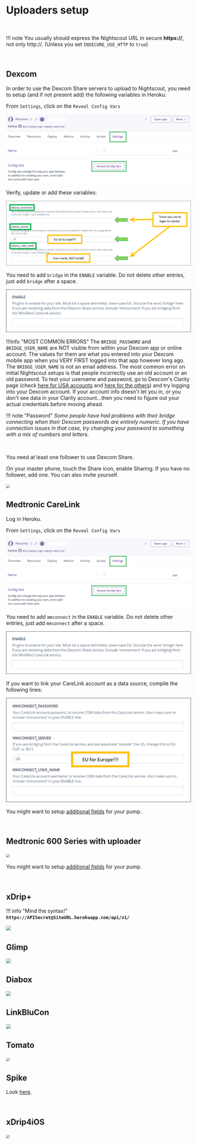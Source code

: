 # Uploaders setup

</br>

!!! note
    You usually should express the Nightscout URL in secure **https://**, not only http://.  (Unless you set `INSECURE_USE_HTTP` to `true`)

</br>

## Dexcom

In order to use the Dexcom Share servers to upload to Nightscout, you need to setup (and if not present add) the following variables in Heroku:

From `Settings`, click on the  `Reveal Config Vars`

<img src="../../nightscout/img/config-vars.png" width="800">

</br>

Verify, update or add these variables:

<img src="../../nightscout/img/NewNS35.png" style="zoom:80%;" />

</br>

You need to add `bridge` in the `ENABLE` variable. Do not delete other entries, just add `bridge` after a space.

<img src="../../nightscout/img/NewNS38.png" style="zoom:80%;" />

</br>

!!!info "MOST COMMON ERRORS"
    The `BRIDGE_PASSWORD` and `BRIDGE_USER_NAME` are NOT visible from within your Dexcom app or online account. The values for them are what you entered into your Dexcom mobile app when you VERY FIRST logged into that app however long ago. The `BRIDGE_USER_NAME` is not an email address. The most common error on initial Nightscout setups is that people incorrectly use an old account or an old password. To test your username and password, go to Dexcom's Clarity page (check [here for USA accounts](https://clarity.dexcom.com) and [here for the others](https://clarity.dexcom.eu)) and try logging into your Dexcom account. If your account info doesn't let you in, or you don't see data in your Clarity account...then you need to figure out your actual credentials before moving ahead.

!!! note "Password"
    *Some people have had problems with their bridge connecting when their Dexcom passwords are entirely numeric. If you have connection issues in that case, try changing your password to something with a mix of numbers and letters.*

</br>

You need at least one follower to use Dexcom Share.

On your master phone, touch the Share icon, enable Sharing. If you have no follower, add one. You can also invite yourself.

<img src="..\img\UploadCFG09.png" style="zoom:60%;" />

</br>

## Medtronic CareLink

Log in Heroku.

From `Settings`, click on the  `Reveal Config Vars`

<img src="../../nightscout/img/config-vars.png" width="800">

</br>

You need to add `mmconnect` in the `ENABLE` variable. Do not delete other entries, just add `mmconnect` after a space.

<img src="../../nightscout/img/NewNS38.png" style="zoom:80%;" />

If you want to link your CareLink account as a data source, compile the following lines:

<img src="../../nightscout/img/NewNS36.png" style="zoom:80%;" />

You might want to setup [additional fields](https://github.com/nightscout/cgm-remote-monitor/#pump-pump-monitoring) for your pump.

</br>

## Medtronic 600 Series with uploader

<img src="..\img\UploadCFG08.png" style="zoom:60%;" />

You might want to setup [additional fields](https://github.com/nightscout/cgm-remote-monitor/#pump-pump-monitoring) for your pump.

</br>

## xDrip+

!!! info "Mind the syntax!"
    **`https://APISecret@SiteURL.herokuapp.com/api/v1/`**

<img src="..\img\UploadCFG00.png" style="zoom:80%;" />

</br>

## Glimp

<img src="..\img\UploadCFG02.png" style="zoom:80%;" />

</br>

## Diabox

<img src="..\img\UploadCFG03.png" style="zoom:80%;" />

</br>

## LinkBluCon

<img src="..\img\UploadCFG04.png" style="zoom:80%;" />

</br>

## Tomato

<img src="..\img\UploadCFG05.png" style="zoom:60%;" />

</br>

## Spike

Look [here](https://github.com/SpikeApp/Spike/wiki/Spike-Follower-Mode#configure-spike-master).

</br>

## xDrip4iOS

<img src="..\img\UploadCFG06.png" style="zoom:60%;" />